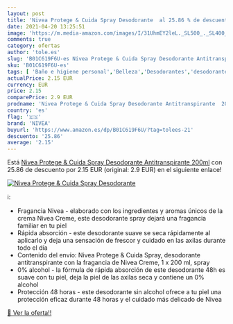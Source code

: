 ```yaml
---
layout: post
title: 'Nivea Protege & Cuida Spray Desodorante  al 25.86 % de descuento'
date: 2021-04-20 13:25:51
image: 'https://m.media-amazon.com/images/I/31UhmEY2leL._SL500_._SL400_.jpg'
comments: true
category: ofertas
author: 'tole.es'
slug: 'B01C619F6U-es Nivea Protege & Cuida Spray Desodorante Antitranspirante...'
sku: 'B01C619F6U-es'
tags: [ 'Baño e higiene personal','Belleza','Desodorantes','desodorante','nivea', ]
actualPrice: 2.15 EUR
currency: EUR
price: 2.15
comparePrice: 2.9 EUR
prodname: 'Nivea Protege & Cuida Spray Desodorante Antitranspirante  200ml'
country: 'es'
flag: '🇪🇸'
brand: 'NIVEA'
buyurl: 'https://www.amazon.es/dp/B01C619F6U/?tag=tolees-21'
descuento: '25.86'
average: '2.15'
---
```


Está [Nivea Protege & Cuida Spray Desodorante Antitranspirante  200ml](https://www.amazon.es/dp/B01C619F6U/?tag=tolees-21) con 25.86 de descuento por 2.15 EUR (original: 2.9 EUR) en el siguiente enlace!

[![Nivea Protege & Cuida Spray Desodorante ](https://m.media-amazon.com/images/I/31UhmEY2leL._SL500_._SL400_.jpg)](https://www.amazon.es/dp/B01C619F6U/?tag=tolees-21)

ℹ️:

- Fragancia Nivea - elaborado con los ingredientes y aromas únicos de la crema Nivea Creme, este desodorante spray dejará una fragancia familiar en tu piel
- Rápida absorción - este desodorante suave se seca rápidamente al aplicarlo y deja una sensación de frescor y cuidado en las axilas durante todo el día
- Contenido del envío: Nivea Protege & Cuida Spray, desodorante antitranspirante con la fragancia de Nivea Creme, 1 x 200 ml, spray
- 0% alcohol - la fórmula de rápida absorción de este desodorante 48h es suave con tu piel, deja la piel de las axilas seca y contiene un 0% alcohol
- Protección 48 horas - este desodorante sin alcohol ofrece a tu piel una protección eficaz durante 48 horas y el cuidado más delicado de Nivea

[🛒 Ver la oferta!!](https://www.amazon.es/dp/B01C619F6U/?tag=tolees-21)

